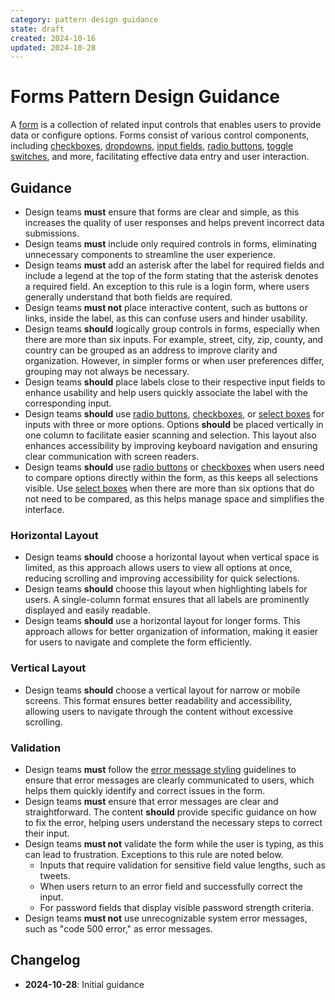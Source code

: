 ```yaml
---
category: pattern design guidance
state: draft
created: 2024-10-16
updated: 2024-10-28
---
```


# Forms Pattern Design Guidance

A [form](https://clarity.design/documentation/forms) is a collection of related input controls that enables users to provide data or configure options. Forms consist of various control components, including [checkboxes](https://clarity.design/documentation/checkbox), [dropdowns](https://clarity.design/documentation/dropdown), [input fields](https://clarity.design/documentation/input), [radio buttons](https://clarity.design/documentation/radio), [toggle switches](https://clarity.design/documentation/toggle-switch), and more, facilitating effective data entry and user interaction.

## Guidance

- Design teams **must** ensure that forms are clear and simple, as this increases the quality of user responses and helps prevent incorrect data submissions.
- Design teams **must** include only required controls in forms, eliminating unnecessary components to streamline the user experience.
- Design teams **must** add an asterisk after the label for required fields and include a legend at the top of the form stating that the asterisk denotes a required field. An exception to this rule is a login form, where users generally understand that both fields are required.
- Design teams **must not** place interactive content, such as buttons or links, inside the label, as this can confuse users and hinder usability.
- Design teams **should** logically group controls in forms, especially when there are more than six inputs. For example, street, city, zip, county, and country can be grouped as an address to improve clarity and organization. However, in simpler forms or when user preferences differ, grouping may not always be necessary.
- Design teams **should** place labels close to their respective input fields to enhance usability and help users quickly associate the label with the corresponding input.
- Design teams **should** use [radio buttons](https://clarity.design/documentation/radio), [checkboxes](https://clarity.design/documentation/checkbox), or [select boxes](https://clarity.design/documentation/select) for inputs with three or more options. Options **should** be placed vertically in one column to facilitate easier scanning and selection. This layout also enhances accessibility by improving keyboard navigation and ensuring clear communication with screen readers.
- Design teams **should** use [radio buttons](https://clarity.design/documentation/radio) or [checkboxes](https://clarity.design/documentation/checkbox) when users need to compare options directly within the form, as this keeps all selections visible. Use [select boxes](https://clarity.design/documentation/select) when there are more than six options that do not need to be compared, as this helps manage space and simplifies the interface.

### Horizontal Layout

- Design teams **should** choose a horizontal layout when vertical space is limited, as this approach allows users to view all options at once, reducing scrolling and improving accessibility for quick selections.
- Design teams **should** choose this layout when highlighting labels for users. A single-column format ensures that all labels are prominently displayed and easily readable.
- Design teams **should** use a horizontal layout for longer forms. This approach allows for better organization of information, making it easier for users to navigate and complete the form efficiently.

### Vertical Layout

- Design teams **should** choose a vertical layout for narrow or mobile screens. This format ensures better readability and accessibility, allowing users to navigate through the content without excessive scrolling.

### Validation

- Design teams **must** follow the [error message styling](https://clarity.design/documentation/forms#error-message-styling) guidelines to ensure that error messages are clearly communicated to users, which helps them quickly identify and correct issues in the form.
- Design teams **must** ensure that error messages are clear and straightforward. The content **should** provide specific guidance on how to fix the error, helping users understand the necessary steps to correct their input.
- Design teams **must not** validate the form while the user is typing, as this can lead to frustration. Exceptions to this rule are noted below.
  - Inputs that require validation for sensitive field value lengths, such as tweets.
  - When users return to an error field and successfully correct the input.
  - For password fields that display visible password strength criteria.
- Design teams **must not** use unrecognizable system error messages, such as "code 500 error," as error messages.

## Changelog

- **2024-10-28**: Initial guidance
